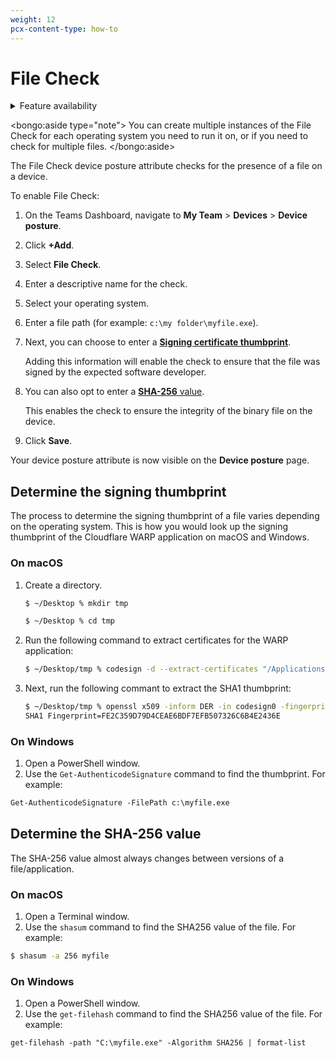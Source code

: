 ```yaml
---
weight: 12
pcx-content-type: how-to
---
```


# File Check

<details>
<summary>Feature availability</summary>
<div>

| Operating Systems     | [WARP mode required](/connections/connect-devices/warp#warp-client-modes) | [Teams plans](https://www.cloudflare.com/teams-pricing/) |
| --------------------- | ------------------------------------------------------------------------- | -------------------------------------------------------- |
| macOS, Windows, Linux | WARP with Gateway                                                         | All plans                                                |

</div>
</details>

<bongo:aside type="note">
You can create multiple instances of the File Check for each operating system you need to run it on, or if you need to check for multiple files.
</bongo:aside>

The File Check device posture attribute checks for the presence of a file on a device.

To enable File Check:

1. On the Teams Dashboard, navigate to **My Team** > **Devices** > **Device posture**.
1. Click **+Add**.
1. Select **File Check**.
1. Enter a descriptive name for the check.
1. Select your operating system.
1. Enter a file path (for example: `c:\my folder\myfile.exe`).
1. Next, you can choose to enter a [**Signing certificate thumbprint**](#determine-the-signing-thumbprint).

   Adding this information will enable the check to ensure that the file was signed by the expected software developer.

1. You can also opt to enter a [**SHA-256** value](#determine-the-sha-256-value).

   This enables the check to ensure the integrity of the binary file on the device.

1. Click **Save**.

Your device posture attribute is now visible on the **Device posture** page.

## Determine the signing thumbprint

The process to determine the signing thumbprint of a file varies depending on the operating system. This is how you would look up the signing thumbprint of the Cloudflare WARP application on macOS and Windows.

### On macOS

1. Create a directory.

   ```sh
   $ ~/Desktop % mkdir tmp

   $ ~/Desktop % cd tmp
   ```

1. Run the following command to extract certificates for the WARP application:

   ```sh
   $ ~/Desktop/tmp % codesign -d --extract-certificates "/Applications/Cloudflare WARP.app/Contents/Resources/CloudflareWARP" Executable=/Applications/Cloudflare WARP.app/Contents/Resources/CloudflareWARP
   ```

1. Next, run the following commant to extract the SHA1 thumbprint:

   ```sh
   $ ~/Desktop/tmp % openssl x509 -inform DER -in codesign0 -fingerprint -sha1 -noout | tr -d :
   SHA1 Fingerprint=FE2C359D79D4CEAE6BDF7EFB507326C6B4E2436E
   ```

### On Windows

1. Open a PowerShell window.
1. Use the `Get-AuthenticodeSignature` command to find the thumbprint. For example:

```txt
Get-AuthenticodeSignature -FilePath c:\myfile.exe
```

## Determine the SHA-256 value

The SHA-256 value almost always changes between versions of a file/application.

### On macOS

1. Open a Terminal window.
1. Use the `shasum` command to find the SHA256 value of the file. For example:

```sh
$ shasum -a 256 myfile
```

### On Windows

1. Open a PowerShell window.
1. Use the `get-filehash` command to find the SHA256 value of the file. For example:

```txt
get-filehash -path "C:\myfile.exe" -Algorithm SHA256 | format-list
```

